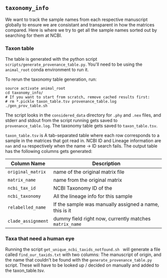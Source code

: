 ## `taxonomy_info`
We want to track the sample names from each respective manuscript globally to ensure we are consistant and transparent in how the matrices compared. Here is where we try to get all the sample names sorted out by searching for them at NCBI.

### Taxon table
The table is generated with the python script `scripts/generate_provenance_table.py`. You'll need to be using the `animal_root` conda environment to run it.

To rerun the taxonomy table generation, run:

```
source activate animal_root
cd taxonomy_info/
# If you want to start from scratch, remove cached results first:
# rm *.pickle taxon_table.tsv provenance_table.log
./gen_prov_table.sh
```
The script looks in the `considered_data` directory for `.phy` and `.nex` files, and stderr and stdout from the script running gets saved to `provenance_table.log`. The taxonomy table gets saved to `taxon_table.tsv`. 

`taxon_table.tsv` is A tab-separated table where each row corresponds to a sample in the matrices that got read in. NCBI ID and Lineage information are `nan` and `na` respectively when the name -> ID search fails. The output table has the following columns gets generated:

| Column Name | Description |
|---|---|
| `original_matrix` | name of the original matrix file |
| `matrix_name` | name from the original matrix |
| `ncbi_tax_id` | NCBI Taxonomy ID of the  |
| `ncbi_taxonomy` | All the lineage info for this sample |
| `relabelled_name` | If the sample was manually assigned a name, this is it |
| `clade_assignment` | dummy field right now, currently matches `matrix_name` |

### Taxa that need a human eye

Running the script `get_unique_ncbi_taxids_notfound.sh ` will generate a file called `find_our_taxids.txt` with two columns: The manuscript of origin, and the name that couldn't be found with the `generate_provenance_table.py` script. These will have to be looked up / decided on manually and added to the taxon_table.tsv.